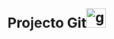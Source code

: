 <h1>Projecto Git<img src="https://www.vectorlogo.zone/logos/git-scm/git-scm-icon.svg" alt="git" width="40" height="40"/></h1>
